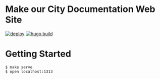 # Make our City Documentation Web Site

[![deploy](https://github.com/makeOurCity/documentation/actions/workflows/deploy.yml/badge.svg)](https://github.com/makeOurCity/documentation/actions/workflows/deploy.yml) [![hugo build](https://github.com/makeOurCity/documentation/actions/workflows/hugo.yml/badge.svg)](https://github.com/makeOurCity/documentation/actions/workflows/hugo.yml)

# Getting Started

```console
$ make serve
$ open localhost:1313
```
